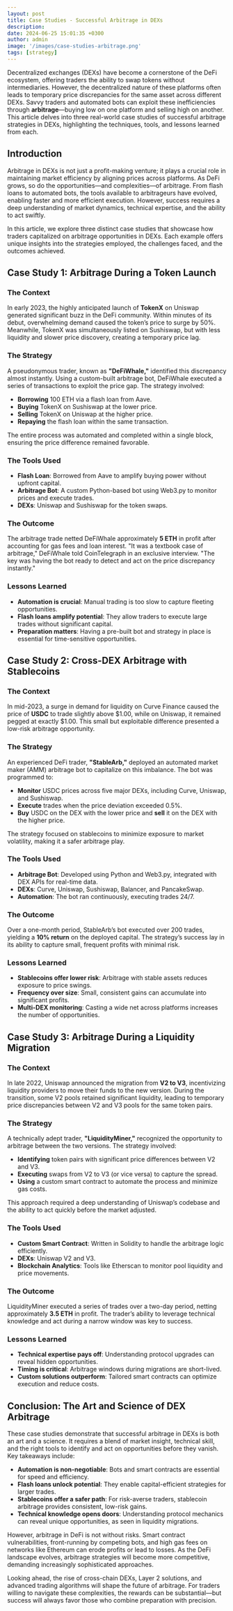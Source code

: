```yaml
---
layout: post
title: Case Studies - Successful Arbitrage in DEXs
description: 
date: 2024-06-25 15:01:35 +0300
author: admin
image: '/images/case-studies-arbitrage.png'
tags: [strategy]
---
```


Decentralized exchanges (DEXs) have become a cornerstone of the DeFi ecosystem, offering traders the ability to swap tokens without intermediaries. However, the decentralized nature of these platforms often leads to temporary price discrepancies for the same asset across different DEXs. Savvy traders and automated bots can exploit these inefficiencies through **arbitrage**—buying low on one platform and selling high on another. This article delves into three real-world case studies of successful arbitrage strategies in DEXs, highlighting the techniques, tools, and lessons learned from each.

## Introduction

Arbitrage in DEXs is not just a profit-making venture; it plays a crucial role in maintaining market efficiency by aligning prices across platforms. As DeFi grows, so do the opportunities—and complexities—of arbitrage. From flash loans to automated bots, the tools available to arbitrageurs have evolved, enabling faster and more efficient execution. However, success requires a deep understanding of market dynamics, technical expertise, and the ability to act swiftly.

In this article, we explore three distinct case studies that showcase how traders capitalized on arbitrage opportunities in DEXs. Each example offers unique insights into the strategies employed, the challenges faced, and the outcomes achieved.

## Case Study 1: Arbitrage During a Token Launch

### The Context
In early 2023, the highly anticipated launch of **TokenX** on Uniswap generated significant buzz in the DeFi community. Within minutes of its debut, overwhelming demand caused the token’s price to surge by 50%. Meanwhile, TokenX was simultaneously listed on Sushiswap, but with less liquidity and slower price discovery, creating a temporary price lag.

### The Strategy
A pseudonymous trader, known as **"DeFiWhale,"** identified this discrepancy almost instantly. Using a custom-built arbitrage bot, DeFiWhale executed a series of transactions to exploit the price gap. The strategy involved:
- **Borrowing** 100 ETH via a flash loan from Aave.
- **Buying** TokenX on Sushiswap at the lower price.
- **Selling** TokenX on Uniswap at the higher price.
- **Repaying** the flash loan within the same transaction.

The entire process was automated and completed within a single block, ensuring the price difference remained favorable.

### The Tools Used
- **Flash Loan**: Borrowed from Aave to amplify buying power without upfront capital.
- **Arbitrage Bot**: A custom Python-based bot using Web3.py to monitor prices and execute trades.
- **DEXs**: Uniswap and Sushiswap for the token swaps.

### The Outcome
The arbitrage trade netted DeFiWhale approximately **5 ETH** in profit after accounting for gas fees and loan interest. "It was a textbook case of arbitrage," DeFiWhale told CoinTelegraph in an exclusive interview. "The key was having the bot ready to detect and act on the price discrepancy instantly."

### Lessons Learned
- **Automation is crucial**: Manual trading is too slow to capture fleeting opportunities.
- **Flash loans amplify potential**: They allow traders to execute large trades without significant capital.
- **Preparation matters**: Having a pre-built bot and strategy in place is essential for time-sensitive opportunities.

## Case Study 2: Cross-DEX Arbitrage with Stablecoins

### The Context
In mid-2023, a surge in demand for liquidity on Curve Finance caused the price of **USDC** to trade slightly above $1.00, while on Uniswap, it remained pegged at exactly $1.00. This small but exploitable difference presented a low-risk arbitrage opportunity.

### The Strategy
An experienced DeFi trader, **"StableArb,"** deployed an automated market maker (AMM) arbitrage bot to capitalize on this imbalance. The bot was programmed to:
- **Monitor** USDC prices across five major DEXs, including Curve, Uniswap, and Sushiswap.
- **Execute** trades when the price deviation exceeded 0.5%.
- **Buy** USDC on the DEX with the lower price and **sell** it on the DEX with the higher price.

The strategy focused on stablecoins to minimize exposure to market volatility, making it a safer arbitrage play.

### The Tools Used
- **Arbitrage Bot**: Developed using Python and Web3.py, integrated with DEX APIs for real-time data.
- **DEXs**: Curve, Uniswap, Sushiswap, Balancer, and PancakeSwap.
- **Automation**: The bot ran continuously, executing trades 24/7.

### The Outcome
Over a one-month period, StableArb’s bot executed over 200 trades, yielding a **10% return** on the deployed capital. The strategy’s success lay in its ability to capture small, frequent profits with minimal risk.

### Lessons Learned
- **Stablecoins offer lower risk**: Arbitrage with stable assets reduces exposure to price swings.
- **Frequency over size**: Small, consistent gains can accumulate into significant profits.
- **Multi-DEX monitoring**: Casting a wide net across platforms increases the number of opportunities.

## Case Study 3: Arbitrage During a Liquidity Migration

### The Context
In late 2022, Uniswap announced the migration from **V2 to V3**, incentivizing liquidity providers to move their funds to the new version. During the transition, some V2 pools retained significant liquidity, leading to temporary price discrepancies between V2 and V3 pools for the same token pairs.

### The Strategy
A technically adept trader, **"LiquidityMiner,"** recognized the opportunity to arbitrage between the two versions. The strategy involved:
- **Identifying** token pairs with significant price differences between V2 and V3.
- **Executing** swaps from V2 to V3 (or vice versa) to capture the spread.
- **Using** a custom smart contract to automate the process and minimize gas costs.

This approach required a deep understanding of Uniswap’s codebase and the ability to act quickly before the market adjusted.

### The Tools Used
- **Custom Smart Contract**: Written in Solidity to handle the arbitrage logic efficiently.
- **DEXs**: Uniswap V2 and V3.
- **Blockchain Analytics**: Tools like Etherscan to monitor pool liquidity and price movements.

### The Outcome
LiquidityMiner executed a series of trades over a two-day period, netting approximately **3.5 ETH** in profit. The trader’s ability to leverage technical knowledge and act during a narrow window was key to success.

### Lessons Learned
- **Technical expertise pays off**: Understanding protocol upgrades can reveal hidden opportunities.
- **Timing is critical**: Arbitrage windows during migrations are short-lived.
- **Custom solutions outperform**: Tailored smart contracts can optimize execution and reduce costs.

## Conclusion: The Art and Science of DEX Arbitrage

These case studies demonstrate that successful arbitrage in DEXs is both an art and a science. It requires a blend of market insight, technical skill, and the right tools to identify and act on opportunities before they vanish. Key takeaways include:
- **Automation is non-negotiable**: Bots and smart contracts are essential for speed and efficiency.
- **Flash loans unlock potential**: They enable capital-efficient strategies for larger trades.
- **Stablecoins offer a safer path**: For risk-averse traders, stablecoin arbitrage provides consistent, low-risk gains.
- **Technical knowledge opens doors**: Understanding protocol mechanics can reveal unique opportunities, as seen in liquidity migrations.

However, arbitrage in DeFi is not without risks. Smart contract vulnerabilities, front-running by competing bots, and high gas fees on networks like Ethereum can erode profits or lead to losses. As the DeFi landscape evolves, arbitrage strategies will become more competitive, demanding increasingly sophisticated approaches.

Looking ahead, the rise of cross-chain DEXs, Layer 2 solutions, and advanced trading algorithms will shape the future of arbitrage. For traders willing to navigate these complexities, the rewards can be substantial—but success will always favor those who combine preparation with precision.
